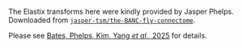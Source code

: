 The Elastix transforms here were kindly provided by Jasper Phelps.
Downloaded from [`jasper-tsm/the-BANC-fly-connectome`](https://github.com/jasper-tms/the-BANC-fly-connectome/tree/f95011569f81b583fe3b6a32ed663e307c514264/fanc/transforms/transform_parameters/brain_240721).

Please see [Bates, Phelps, Kim, Yang _et al._, 2025](https://doi.org/10.1101/2025.07.31.667571) for details.